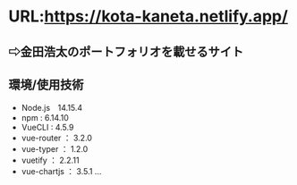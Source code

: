 # URL:https://kota-kaneta.netlify.app/
## ⇨金田浩太のポートフォリオを載せるサイト

## 環境/使用技術

- Node.js　14.15.4
- npm : 6.14.10
- VueCLI : 4.5.9
- vue-router ： 3.2.0
- vue-typer ： 1.2.0
- vuetify ： 2.2.11
- vue-chartjs ： 3.5.1 ...
